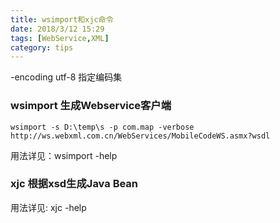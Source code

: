 ```yaml
---
title: wsimport和xjc命令
date: 2018/3/12 15:29
tags: [WebService,XML]
category: tips
---
```


-encoding utf-8 指定编码集

### wsimport 生成Webservice客户端
````
wsimport -s D:\temp\s -p com.map -verbose http://ws.webxml.com.cn/WebServices/MobileCodeWS.asmx?wsdl 
````
用法详见：wsimport -help

### xjc 根据xsd生成Java Bean

用法详见: xjc -help
